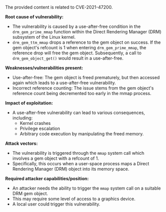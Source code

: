 The provided content is related to CVE-2021-47200.

**Root cause of vulnerability:**
- The vulnerability is caused by a use-after-free condition in the `drm_gem_prime_mmap` function within the Direct Rendering Manager (DRM) subsystem of the Linux kernel.
- `drm_gem_ttm_mmap` drops a reference to the gem object on success. If the gem object's refcount is 1 when entering `drm_gem_prime_mmap`, the reference drop will free the gem object. Subsequently, a call to `drm_gem_object_get()` would result in a use-after-free.

**Weaknesses/vulnerabilities present:**
- Use-after-free: The gem object is freed prematurely, but then accessed again which leads to a use-after-free vulnerability.
- Incorrect reference counting: The issue stems from the gem object's reference count being decremented too early in the mmap process.

**Impact of exploitation:**
- A use-after-free vulnerability can lead to various consequences, including:
    - Kernel crashes
    - Privilege escalation
    - Arbitrary code execution by manipulating the freed memory.

**Attack vectors:**
- The vulnerability is triggered through the `mmap` system call which involves a gem object with a refcount of 1.
- Specifically, this occurs when a user-space process maps a Direct Rendering Manager (DRM) object into its memory space.

**Required attacker capabilities/position:**
- An attacker needs the ability to trigger the `mmap` system call on a suitable DRM gem object.
- This may require some level of access to a graphics device.
- A local user could trigger this vulnerability.